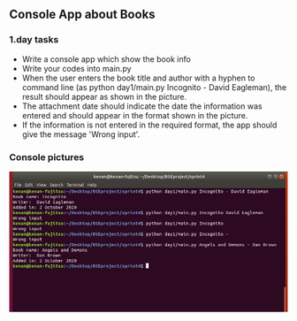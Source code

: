 ## Console App about Books

### 1.day tasks

* Write a console app which show the book info
* Write your codes into main.py
* When the user enters the book title and author with a hyphen to command line (as python day1/main.py Incognito - David Eagleman), the result should appear as shown in the picture.
* The attachment date should indicate the date the information was entered and should appear in the format shown in the picture.
* If the information is not entered in the required format, the app should give the message 'Wrong input'.

### Console pictures
<img src="./day1.png" alt="">